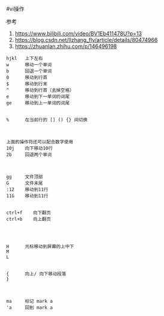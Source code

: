 
#vi操作


参考  
1. https://www.bilibili.com/video/BV1Eb411478U?p=13
2. https://blog.csdn.net/llzhang_fly/article/details/80474966
3. https://zhuanlan.zhihu.com/p/146496198


```
hjkl   上下左右
w      移动一个单词
b      回退一个单词
0      移动到行首
$      移动到行末
^      移动到行首（去掉空格） 
e      移动到下一单词的词尾
ge     移动到上一单词的词尾


%      在当前行的 [] () {} 间切换



上面的操作符还可以配合数字使用
10j    向下移动10行
2b     回退两个单词  



gg     文件顶部
G      文件末尾
:12    移动到11行
11G    移动到11行


ctrl+f    向下翻页     
ctrl+b    向上翻页     




H      光标移动到屏幕的上中下
M
L


{      向上/ 向下移动段落
}



ma     标记 mark a
'a     回到 mark a





```